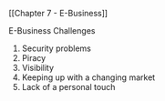 
[[Chapter 7 - E-Business]]

E-Business Challenges
1. Security problems
2. Piracy
3. Visibility
4. Keeping up with a changing market
5. Lack of a personal touch